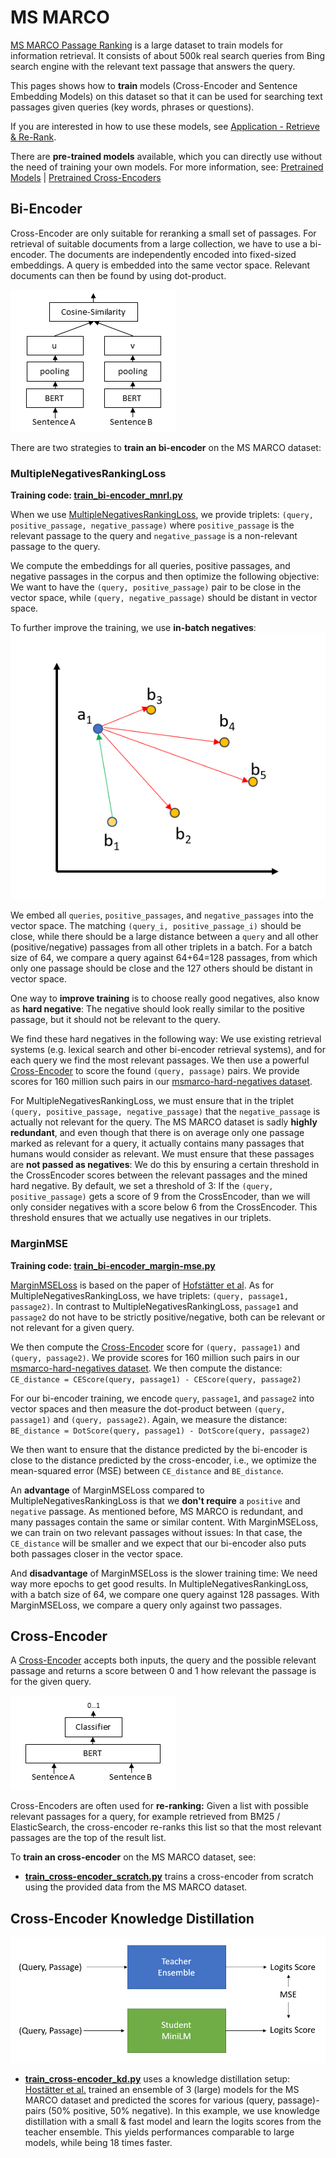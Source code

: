 # MS MARCO
[MS MARCO Passage Ranking](https://github.com/microsoft/MSMARCO-Passage-Ranking) is a large dataset to train models for information retrieval. It consists of about 500k real search queries from Bing search engine with the relevant text passage that answers the query.

This pages shows how to **train** models (Cross-Encoder and Sentence Embedding Models) on this dataset so that it can be used for searching text passages given queries (key words, phrases or questions).

If you are interested in how to use these models, see [Application - Retrieve & Re-Rank](../../applications/retrieve_rerank/README.md).

There are **pre-trained models** available, which you can directly use without the need of training your own models. For more information, see: [Pretrained Models](https://www.sbert.net/docs/pretrained_models.html) | [Pretrained Cross-Encoders](https://www.sbert.net/docs/pretrained_cross-encoders.html)



## Bi-Encoder

Cross-Encoder are only suitable for reranking a small set of passages. For retrieval of suitable documents from a large collection, we have to use a bi-encoder. The documents are independently encoded into fixed-sized embeddings. A query is embedded into the same vector space. Relevant documents can then be found by using dot-product.

![BiEncoder](https://raw.githubusercontent.com/UKPLab/sentence-transformers/master/docs/img/BiEncoder.png)


There are two strategies to **train an bi-encoder** on the MS MARCO dataset:

### MultipleNegativesRankingLoss
 **Training code: [train_bi-encoder_mnrl.py](train_bi-encoder_mnrl.py)**

When we use [MultipleNegativesRankingLoss](https://www.sbert.net/docs/package_reference/losses.html#multiplenegativesrankingloss), we provide triplets: ``(query, positive_passage, negative_passage)`` where `positive_passage` is the relevant passage to the query and `negative_passage` is a non-relevant passage to the query.

We compute the embeddings for all queries, positive passages, and negative passages in the corpus and then optimize the following objective: We want to have the `(query, positive_passage)` pair to be close in the vector space, while `(query, negative_passage)` should be distant in vector space.

To further improve the training, we use **in-batch negatives**: 
![MultipleNegativesRankingLoss](https://raw.githubusercontent.com/UKPLab/sentence-transformers/master/docs/img/MultipleNegativeRankingLoss.png)

We embed all `queries`, `positive_passages`, and `negative_passages` into the vector space. The matching `(query_i, positive_passage_i)` should be close, while there should be a large distance between a `query` and all other (positive/negative) passages from all other triplets in a batch. For a batch size of 64, we compare a query against 64+64=128 passages, from which only one passage should be close and the 127 others should be distant in vector space.

One way to **improve training** is to choose really good negatives, also know as **hard negative**: The negative should look really similar to the positive passage, but it should not be relevant to the query.

We find these hard negatives in the following way: We use existing retrieval systems (e.g. lexical search and other bi-encoder retrieval systems), and for each query we find the most relevant passages. We then use a powerful [Cross-Encoder](../../applications/cross-encoder/README.md) to score the found `(query, passage)` pairs. We provide scores for 160 million such pairs in our [msmarco-hard-negatives dataset](https://huggingface.co/datasets/sentence-transformers/msmarco-hard-negatives).

For MultipleNegativesRankingLoss, we must ensure that in the triplet `(query, positive_passage, negative_passage)` that the `negative_passage` is actually not relevant for the query. The MS MARCO dataset is sadly **highly redundant**, and even though that there is on average only one passage marked as relevant for a query, it actually contains many passages that humans would consider as relevant. We must ensure that these passages are **not passed as negatives**: We do this by ensuring a certain threshold in the CrossEncoder scores between the relevant passages and the mined hard negative. By default, we set a threshold of 3: If the `(query, positive_passage)` gets a score of 9 from the CrossEncoder, than we will only consider negatives with a score below 6 from the CrossEncoder. This threshold ensures that we actually use negatives in our triplets.


### MarginMSE
**Training code: [train_bi-encoder_margin-mse.py](train_bi-encoder_margin-mse.py)**

[MarginMSELoss](https://www.sbert.net/docs/package_reference/losses.html#marginmseloss) is based on the paper of [Hofstätter et al](https://arxiv.org/abs/2010.02666). As for MultipleNegativesRankingLoss, we have triplets: `(query, passage1, passage2)`. In contrast to MultipleNegativesRankingLoss, `passage1` and `passage2` do not have to be strictly positive/negative, both can be relevant or not relevant for a given query.  

We then compute the [Cross-Encoder](../../applications/cross-encoder/README.md) score for `(query, passage1)` and `(query, passage2)`. We provide scores for 160 million such pairs in our [msmarco-hard-negatives dataset](https://huggingface.co/datasets/sentence-transformers/msmarco-hard-negatives). We then compute the distance: `CE_distance = CEScore(query, passage1) - CEScore(query, passage2)` 

For our bi-encoder training, we encode `query`, `passage1`, and `passage2` into vector spaces and then measure the dot-product between  `(query, passage1)` and `(query, passage2)`. Again, we measure the distance: `BE_distance = DotScore(query, passage1) - DotScore(query, passage2)` 

We then want to ensure that the distance predicted by the bi-encoder is close to the distance predicted by the cross-encoder, i.e., we optimize the mean-squared error (MSE) between `CE_distance` and `BE_distance`.

An **advantage** of MarginMSELoss compared to MultipleNegativesRankingLoss is that we **don't require** a `positive` and `negative` passage. As mentioned before, MS MARCO is redundant, and many passages contain the same or similar content. With MarginMSELoss, we can train on two relevant passages without issues: In that case, the `CE_distance` will be smaller and we expect that our bi-encoder also puts both passages closer in the vector space.

And **disadvantage** of MarginMSELoss is the slower training time: We need way more epochs to get good results. In MultipleNegativesRankingLoss, with a batch size of 64, we compare one query against 128 passages. With MarginMSELoss, we compare a query only against two passages.

## Cross-Encoder
A [Cross-Encoder](https://www.sbert.net/examples/applications/cross-encoder/README.html) accepts both inputs, the query and the possible relevant passage and returns a score between 0 and 1 how relevant the passage is for the given query.

![CrossEncoder](https://raw.githubusercontent.com/UKPLab/sentence-transformers/master/docs/img/CrossEncoder.png)

Cross-Encoders are often used for **re-ranking:** Given a list with possible relevant passages for a query, for example retrieved from BM25 / ElasticSearch, the cross-encoder re-ranks this list so that the most relevant passages are the top of the result list. 

To **train an cross-encoder** on the MS MARCO dataset, see: 
- **[train_cross-encoder_scratch.py](train_cross-encoder_scratch.py)** trains a cross-encoder from scratch using the provided data from the MS MARCO dataset.
  
## Cross-Encoder Knowledge Distillation
![](https://github.com/UKPLab/sentence-transformers/raw/master/docs/img/msmarco-training-ce-distillation.png)
- **[train_cross-encoder_kd.py](train_cross-encoder_kd.py)** uses a knowledge distillation setup: [Hostätter et al.](https://arxiv.org/abs/2010.02666) trained an ensemble of 3 (large) models for the MS MARCO dataset and predicted the scores for various (query, passage)-pairs (50% positive, 50% negative). In this example, we use knowledge distillation with a small & fast model and learn the logits scores from the teacher ensemble. This yields performances comparable to  large models, while being 18 times faster.